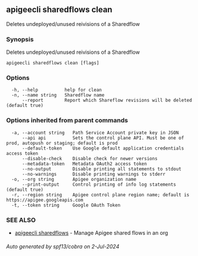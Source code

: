 ## apigeecli sharedflows clean

Deletes undeployed/unused reivisions of a Sharedflow

### Synopsis

Deletes undeployed/unused reivisions of a Sharedflow

```
apigeecli sharedflows clean [flags]
```

### Options

```
  -h, --help          help for clean
  -n, --name string   Sharedflow name
      --report        Report which Shareflow revisions will be deleted (default true)
```

### Options inherited from parent commands

```
  -a, --account string   Path Service Account private key in JSON
      --api api          Sets the control plane API. Must be one of prod, autopush or staging; default is prod
      --default-token    Use Google default application credentials access token
      --disable-check    Disable check for newer versions
      --metadata-token   Metadata OAuth2 access token
      --no-output        Disable printing all statements to stdout
      --no-warnings      Disable printing warnings to stderr
  -o, --org string       Apigee organization name
      --print-output     Control printing of info log statements (default true)
  -r, --region string    Apigee control plane region name; default is https://apigee.googleapis.com
  -t, --token string     Google OAuth Token
```

### SEE ALSO

* [apigeecli sharedflows](apigeecli_sharedflows.md)	 - Manage Apigee shared flows in an org

###### Auto generated by spf13/cobra on 2-Jul-2024
